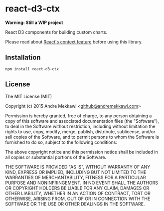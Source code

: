 # react-d3-ctx #

**Warning: Still a WIP project**

React D3 components for building custom charts.

Please read about [React's context feature](https://facebook.github.io/react/docs/context.html#when-not-to-use-context) before using this library.

## Installation ##

`npm install react-d3-ctx`

## License ##

The MIT License (MIT)

Copyright (c) 2015 Andre Mekkawi &lt;github@andremekkawi.com&gt;

Permission is hereby granted, free of charge, to any person obtaining a copy
of this software and associated documentation files (the "Software"), to deal
in the Software without restriction, including without limitation the rights
to use, copy, modify, merge, publish, distribute, sublicense, and/or sell
copies of the Software, and to permit persons to whom the Software is
furnished to do so, subject to the following conditions:

The above copyright notice and this permission notice shall be included in
all copies or substantial portions of the Software.

THE SOFTWARE IS PROVIDED "AS IS", WITHOUT WARRANTY OF ANY KIND, EXPRESS OR
IMPLIED, INCLUDING BUT NOT LIMITED TO THE WARRANTIES OF MERCHANTABILITY,
FITNESS FOR A PARTICULAR PURPOSE AND NONINFRINGEMENT. IN NO EVENT SHALL THE
AUTHORS OR COPYRIGHT HOLDERS BE LIABLE FOR ANY CLAIM, DAMAGES OR OTHER
LIABILITY, WHETHER IN AN ACTION OF CONTRACT, TORT OR OTHERWISE, ARISING FROM,
OUT OF OR IN CONNECTION WITH THE SOFTWARE OR THE USE OR OTHER DEALINGS IN
THE SOFTWARE.
